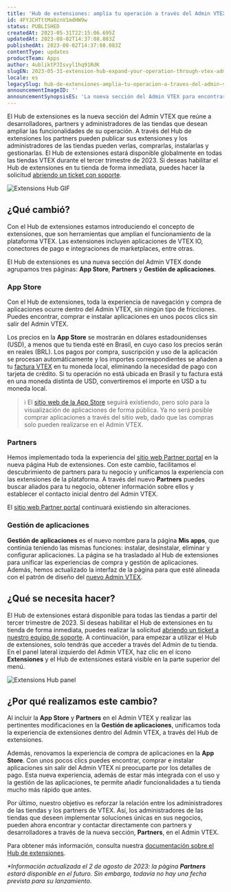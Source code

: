 ```yaml
---
title: 'Hub de extensiones: amplía tu operación a través del Admin VTEX'
id: 4FYJCHTttMa0znV1mdHW9w
status: PUBLISHED
createdAt: 2023-05-31T22:15:06.695Z
updatedAt: 2023-08-02T14:37:08.083Z
publishedAt: 2023-08-02T14:37:08.083Z
contentType: updates
productTeam: Apps
author: 4ubliktPJIsvyl1hq91RdK
slugEN: 2023-05-31-extension-hub-expand-your-operation-through-vtex-admin
locale: es
legacySlug: hub-de-extensiones-amplia-tu-operacion-a-traves-del-admin-vtex
announcementImageID: ''
announcementSynopsisES: 'La nueva sección del Admin VTEX para encontrar partners, agregar funcionalidades y gestionar extensiones'
---
```


El Hub de extensiones es la nueva sección del Admin VTEX que reúne a desarrolladores, partners y administradores de las tiendas que desean ampliar las funcionalidades de su operación. A través del Hub de extensiones los partners pueden publicar sus extensiones y los administradores de las tiendas pueden verlas, comprarlas, instalarlas y gestionarlas. El Hub de extensiones estará disponible globalmente en todas las tiendas VTEX durante el tercer trimestre de 2023. Si deseas habilitar el Hub de extensiones en tu tienda de forma inmediata, puedes hacer la solicitud [abriendo un ticket con soporte](https://help.vtex.com/es/tutorial/abrir-tickets-para-el-soporte-vtex--16yOEqpO32UQYygSmMSSAM).

![Extensions Hub GIF](https://images.ctfassets.net/alneenqid6w5/2J9kCcwWYl36mQjphjpoOv/ebae6d6f5ef33a29f0037730c2a64cea/Extensions_Hub.gif)

## ¿Qué cambió?

Con el Hub de extensiones estamos introduciendo el concepto de extensiones, que son herramientas que amplían el funcionamiento de la plataforma VTEX. Las extensiones incluyen aplicaciones de VTEX IO, conectores de pago e integraciones de marketplaces, entre otras.

El Hub de extensiones es una nueva sección del Admin VTEX donde agrupamos tres páginas: **App Store**,  **Partners** y **Gestión de aplicaciones**.

### App Store

Con el Hub de extensiones, toda la experiencia de navegación y compra de aplicaciones ocurre dentro del Admin VTEX, sin ningún tipo de fricciones. Puedes encontrar, comprar e instalar aplicaciones en unos pocos clics sin salir del Admin VTEX.

Los precios en la **App Store** se mostrarán en dólares estadounidenses (USD), a menos que tu tienda esté en Brasil, en cuyo caso los precios serán en reales (BRL). Los pagos por compra, suscripción y uso de la aplicación se procesan automáticamente y los importes correspondientes se añaden a tu [factura VTEX](https://help.vtex.com/es/tutorial/vision-general-facturacion--6UxfCl4fw4GmyQwoUuIcQs) en tu moneda local, eliminando la necesidad de pago con tarjeta de crédito. Si tu operación no está ubicada en Brasil y tu factura está en una moneda distinta de USD, convertiremos el importe en USD a tu moneda local.

>ℹ️ El [sitio web de la App Store](http://apps.vtex.com/) seguirá existiendo, pero solo para la visualización de aplicaciones de forma pública. Ya no será posible comprar aplicaciones a través del sitio web, dado que las compras solo pueden realizarse en el Admin VTEX.

### Partners

Hemos implementado toda la experiencia del [sitio web Partner portal](https://partnerportal.vtex.com/) en la nueva página Hub de extensiones. Con este cambio, facilitamos el descubrimiento de partners para tu negocio y unificamos la experiencia con las extensiones de la plataforma. A través del nuevo **Partners** puedes buscar aliados para tu negocio, obtener información sobre ellos y establecer el contacto inicial dentro del Admin VTEX.

El [sitio web Partner portal](https://partnerportal.vtex.com/) continuará existiendo sin alteraciones.

### Gestión de aplicaciones

**Gestión de aplicaciones** es el nuevo nombre para la página **Mis apps**, que continúa teniendo las mismas funciones: instalar, desinstalar, eliminar y configurar aplicaciones. La página se ha trasladado al Hub de extensiones para unificar las experiencias de compra y gestión de aplicaciones. Además, hemos actualizado la interfaz de la página para que esté alineada con el patrón de diseño del [nuevo Admin VTEX](https://help.vtex.com/es/announcements/bienvenido-al-nuevo-admin-vtex--428AanFpOiQgRkaLvDHVO9).

## ¿Qué se necesita hacer?

El Hub de extensiones estará disponible para todas las tiendas a partir del tercer trimestre de 2023. Si deseas habilitar el Hub de extensiones en tu tienda de forma inmediata, puedes realizar la solicitud [abriendo un ticket a nuestro equipo de soporte](https://help.vtex.com/es/tutorial/abrir-tickets-para-el-soporte-vtex--16yOEqpO32UQYygSmMSSAM). A continuación, para empezar a utilizar el Hub de extensiones, solo tendrás que acceder a través del Admin de tu tienda. En el panel lateral izquierdo del Admin VTEX, haz clic en el ícono **Extensiones** y el Hub de extensiones estará visible en la parte superior del menú.

![Extensions Hub panel](//images.ctfassets.net/alneenqid6w5/6agEF92xgLL9slUgOgnI8j/d20a9d4bf800eeaa2e6b952c312b0982/Extensions_Hub_panel_ES.png)

## ¿Por qué realizamos este cambio?

Al incluir la **App Store** y **Partners** en el Admin VTEX y realizar las pertinentes modificaciones en la **Gestión de aplicaciones**, unificamos toda la experiencia de extensiones dentro del Admin VTEX, a través del Hub de extensiones. 

Además, renovamos la experiencia de compra de aplicaciones en la **App Store**. Con unos pocos clics puedes encontrar, comprar e instalar aplicaciones sin salir del Admin VTEX ni preocuparte por los detalles de pago. Esta nueva experiencia, además de estar más integrada con el uso y la gestión de las aplicaciones, te permite añadir funcionalidades a tu tienda mucho más rápido que antes.

Por último, nuestro objetivo es reforzar la relación entre los administradores de las tiendas y los partners de VTEX. Así, los administradores de las tiendas que deseen implementar soluciones únicas en sus negocios, pueden ahora encontrar y contactar directamente con partners y desarrolladores a través de la nueva sección, **Partners**, en el Admin VTEX.

Para obtener más información, consulta nuestra [documentación sobre el Hub de extensiones](https://help.vtex.com/es/tracks/hub-de-extensiones--AW7klkYMh557y5IUOgzco).

_\*Información actualizada el 2 de agosto de 2023: la página **Partners** estará disponible en el futuro. Sin embargo, todavía no hay una fecha prevista para su lanzamiento._
